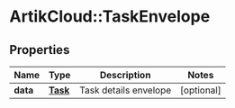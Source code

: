 # ArtikCloud::TaskEnvelope

## Properties
Name | Type | Description | Notes
------------ | ------------- | ------------- | -------------
**data** | [**Task**](Task.md) | Task details envelope | [optional] 


